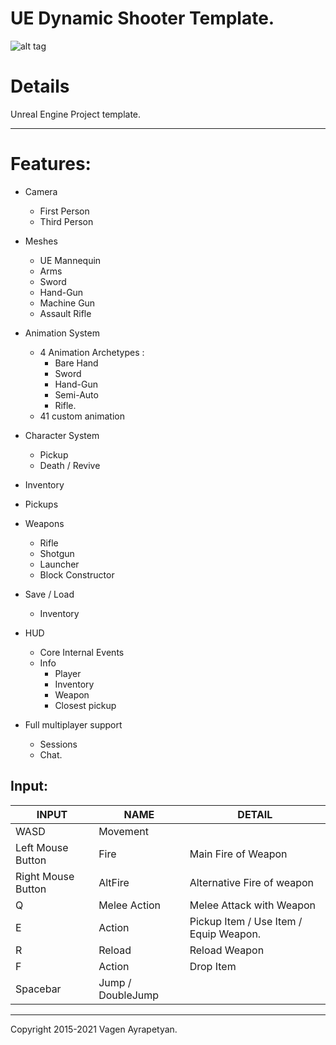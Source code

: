 

UE Dynamic Shooter Template.
=
![alt tag](https://raw.github.com/vagenv/rade/master/Content/Rade/Splash/Splash.png)

Details
=

Unreal Engine Project template.

--------------------

Features:
=
- Camera
	- First Person
	- Third Person
- Meshes
	- UE Mannequin
	- Arms
	- Sword
	- Hand-Gun
	- Machine Gun
	- Assault Rifle
- Animation System
	- 4 Animation Archetypes :
		- Bare Hand
		- Sword
		- Hand-Gun
		- Semi-Auto
		- Rifle.
	- 41 custom animation

- Character System
	-  Pickup
	-  Death / Revive
- Inventory
- Pickups
- Weapons
	- Rifle
	- Shotgun
	- Launcher
	- Block Constructor
- Save / Load
	- Inventory
- HUD
	- Core Internal Events
	- Info
		-  Player
		-  Inventory
		-  Weapon
		-  Closest pickup
- Full multiplayer support
	- Sessions
	- Chat.



Input:
-
|INPUT               | NAME              | DETAIL                                 |
|--------------------|-------------------|----------------------------------------|
|WASD                | Movement          |                                        |
|Left Mouse Button   | Fire              | Main Fire of Weapon                    |
|Right Mouse Button  | AltFire           | Alternative Fire of weapon             |
|Q                   | Melee Action      | Melee Attack with Weapon               |
|E                   | Action            | Pickup Item / Use Item / Equip Weapon. |
|R                   | Reload            | Reload Weapon                          |
|F                   | Action            | Drop Item                              |
|Spacebar            | Jump / DoubleJump |                                        |

---

Copyright 2015-2021 Vagen Ayrapetyan.


